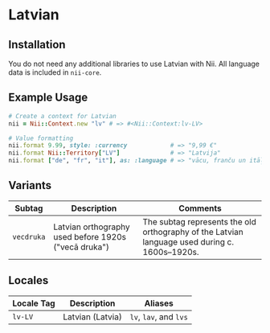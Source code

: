 <!-- This file has been generated. Source: languages/_template.md.erb -->

# Latvian

## Installation

You do not need any additional libraries to use Latvian with Nii.
All language data is included in `nii-core`.

## Example Usage

``` ruby
# Create a context for Latvian
nii = Nii::Context.new "lv" # => #<Nii::Context:lv-LV>

# Value formatting
nii.format 9.99, style: :currency            # => "9,99 €"
nii.format Nii::Territory["LV"]              # => "Latvija"
nii.format ["de", "fr", "it"], as: :language # => "vācu, franču un itāļu"
```

## Variants

<table>
  <thead>
    <tr>
      <th>Subtag</th>
      <th>Description</th>
      <th>Comments</th>
    </tr>
  </thead>
  <tbody>
    <tr>
      <td><code>vecdruka</code></td>
      <td>Latvian orthography used before 1920s ("vecā druka")</td>
      <td>The subtag represents the old orthography of the Latvian language used during c. 1600s–1920s.</td>
    </tr>
  </tbody>
</table>

## Locales

<table>
  <thead>
    <tr>
      <th>Locale Tag</th>
      <th>Description</th>
      <th>Aliases</th>
    </tr>
  </thead>
  <tbody>
    <tr>
      <td><code>lv-LV</code></td>
      <td>Latvian (Latvia)</td>
      <td><code>lv</code>, <code>lav</code>, and <code>lvs</code></td>
    </tr>
  </tbody>
</table>

